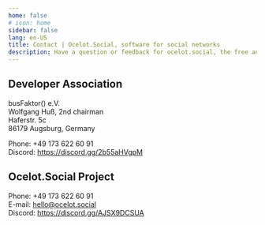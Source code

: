 ```yaml
---
home: false
# icon: home
sidebar: false
lang: en-US
title: Contact | Ocelot.Social, software for social networks
description: Have a question or feedback for ocelot.social, the free and open source software for social networks? Contact us for assistance or to share your thoughts!
---
```


## Developer Association

busFaktor() e.V.  
Wolfgang Huß, 2nd chairman  
Haferstr. 5c  
86179 Augsburg, Germany

Phone: +49 173 622 60 91  
Discord: <https://discord.gg/2b55aHVgpM>

## Ocelot.Social Project

Phone: +49 173 622 60 91  
E-mail: <hello@ocelot.social>  
Discord: <https://discord.gg/AJSX9DCSUA>
